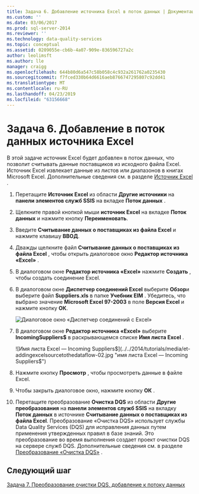 ```yaml
---
title: Задача 6. Добавление источника Excel в поток данных | Документация Майкрософт
ms.custom: ''
ms.date: 03/06/2017
ms.prod: sql-server-2014
ms.reviewer: ''
ms.technology: data-quality-services
ms.topic: conceptual
ms.assetid: 0209055e-cb6b-4a07-909e-836596727a2c
author: leolimsft
ms.author: lle
manager: craigg
ms.openlocfilehash: 644b80d6a547c58b058c4c932a261762a0235430
ms.sourcegitcommit: f7fced330b64d6616aeb8766747295807c92dd41
ms.translationtype: MT
ms.contentlocale: ru-RU
ms.lasthandoff: 04/23/2019
ms.locfileid: "63156668"
---
```

# <a name="task-6-adding-excel-source-to-the-data-flow"></a>Задача 6. Добавление в поток данных источника Excel
  В этой задаче источник Excel будет добавлен в поток данных, что позволит считывать данные поставщиков из исходного файла Excel. Источник Excel извлекает данные из листов или диапазонов в книгах Microsoft Excel. Дополнительные сведения см. в разделе [Источник Excel](../integration-services/data-flow/excel-source.md) .  
  
1.  Перетащите **Источник Excel** из области **Другие источники** на **панели элементов служб SSIS** на вкладке **Поток данных** .  
  
2.  Щелкните правой кнопкой мыши **источник Excel** на вкладке **Поток данных** и нажмите кнопку **Переименовать**.  
  
3.  Введите **Считывание данных о поставщиках из файла Excel** и нажмите клавишу **ВВОД**.  
  
4.  Дважды щелкните файл **Считывание данных о поставщиках из файла Excel** , чтобы открыть диалоговое окно **Редактор источника «Excel»** .  
  
5.  В диалоговом окне **Редактор источника «Excel»** нажмите **Создать** , чтобы создать соединение Excel.  
  
6.  В диалоговом окне **Диспетчер соединений Excel** выберите **Обзор**и выберите файл **Suppliers.xls** в папке **Учебник EIM** . Убедитесь, что выбрано значение **Microsoft Excel 97-2003** в поле **Версия Excel** и нажмите кнопку **ОК**.  
  
     ![Диалоговое окно «Диспетчер соединений с Excel»](../../2014/tutorials/media/et-addingexcelsourcetothedataflow-01.jpg "диалоговое окно «Диспетчер соединений с Excel»")  
  
7.  В диалоговом окне **Редактор источника «Excel»** выберите **IncomingSuppliers$** в раскрывающемся списке **Имя листа Excel** .  
  
     ![Имя листа Excel — Incoming Suppliers$](../../2014/tutorials/media/et-addingexcelsourcetothedataflow-02.jpg "имя листа Excel — Incoming Suppliers$")  
  
8.  Нажмите кнопку **Просмотр** , чтобы просмотреть данные в файле Excel.  
  
9. Чтобы закрыть диалоговое окно, нажмите кнопку **ОК** .  
  
10. Перетащите преобразование **Очистка DQS** из области **Другие преобразования** на **панели элементов служб SSIS** на вкладку **Поток данных** в источнике **Считывание данных о поставщиках из файла Excel**. Преобразование «Очистка DQS» использует службы Data Quality Services (DQS) для исправления данных путем применения утвержденных правил в базе знаний. Это преобразование во время выполнения создает проект очистки DQS на сервере служб DQS. Дополнительные сведения см. в разделе [Преобразование «Очистка DQS»](https://msdn.microsoft.com/library/ee677619.aspx) .  
  
## <a name="next-step"></a>Следующий шаг  
 [Задача 7. Преобразование очистки DQS, добавление к потоку данных](../integration-services/data-flow/data-flow.md)  
  
  
